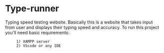 # Type-runner
Typing speed testing website.
Basically this is a website that takes input from user and displays
their typing speed and accuracy.
To run this project you'll need basic requirements:
         
         1) XAMPP server
         2) VScode or any IDE 
         

